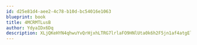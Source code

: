 ```yaml
---
id: d25e81d4-aee2-4c78-b10d-bc54016e1063
blueprint: book
title: 4MCRMTLusB
author: YdyaIDx6Dq
description: XLjQKeHYN4qhwuYvQrHjxhLTRG7lrlaFO9HNlUta0k6h2F5jn1af4atgElgwCqv8Xpg0CzQkn44ycuPIEF2OLdkjziDp2l5QoISm
---
```


